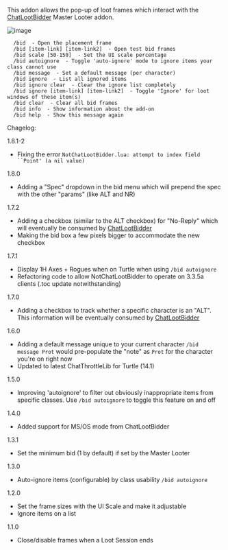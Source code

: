 This addon allows the pop-up of loot frames which interact with the [ChatLootBidder](https://github.com/trumpetx/ChatLootBidder)  Master Looter addon.

![image](https://github.com/user-attachments/assets/c1b1f63a-045a-42a9-a511-3d23ff80fdb8)

```
  /bid  - Open the placement frame
  /bid [item-link] [item-link2]  - Open test bid frames
  /bid scale [50-150]  - Set the UI scale percentage
  /bid autoignore  - Toggle 'auto-ignore' mode to ignore items your class cannot use
  /bid message  - Set a default message (per character)
  /bid ignore  - List all ignored items
  /bid ignore clear  - Clear the ignore list completely
  /bid ignore [item-link] [item-link2]  - Toggle 'Ignore' for loot windows of these item(s)
  /bid clear  - Clear all bid frames
  /bid info  - Show information about the add-on
  /bid help  - Show this message again
```

Chagelog:

1.8.1-2
* Fixing the error `NotChatLootBidder.lua: attempt to index field ``Point' (a nil value)`

1.8.0
* Adding a "Spec" dropdown in the bid menu which will prepend the spec with the other "params" (like ALT and NR)

1.7.2
* Adding a checkbox (similar to the ALT checkbox) for "No-Reply" which will eventually be consumed by [ChatLootBidder](https://github.com/trumpetx/ChatLootBidder)
* Making the bid box a few pixels bigger to accommodate the new checkbox

1.7.1
* Display 1H Axes + Rogues when on Turtle when using `/bid autoignore`
* Refactoring code to allow NotChatLootBidder to operate on 3.3.5a clients (.toc update notwithstanding)

1.7.0
* Adding a checkbox to track whether a specific character is an "ALT".  This information will be eventually consumed by [ChatLootBidder](https://github.com/trumpetx/ChatLootBidder)

1.6.0
* Adding a default message unique to your current character `/bid message Prot` would pre-populate the "note" as `Prot` for the character you're on right now
* Updated to latest ChatThrottleLib for Turtle (14.1)

1.5.0
* Improving 'autoignore' to filter out obviously inappropriate items from specific classes.  Use `/bid autoignore` to toggle this feature on and off

1.4.0
* Added support for MS/OS mode from ChatLootBidder

1.3.1
* Set the minimum bid (1 by default) if set by the Master Looter

1.3.0
* Auto-ignore items (configurable) by class usability `/bid autoignore`

1.2.0
* Set the frame sizes with the UI Scale and make it adjustable
* Ignore items on a list

1.1.0
* Close/disable frames when a Loot Session ends
